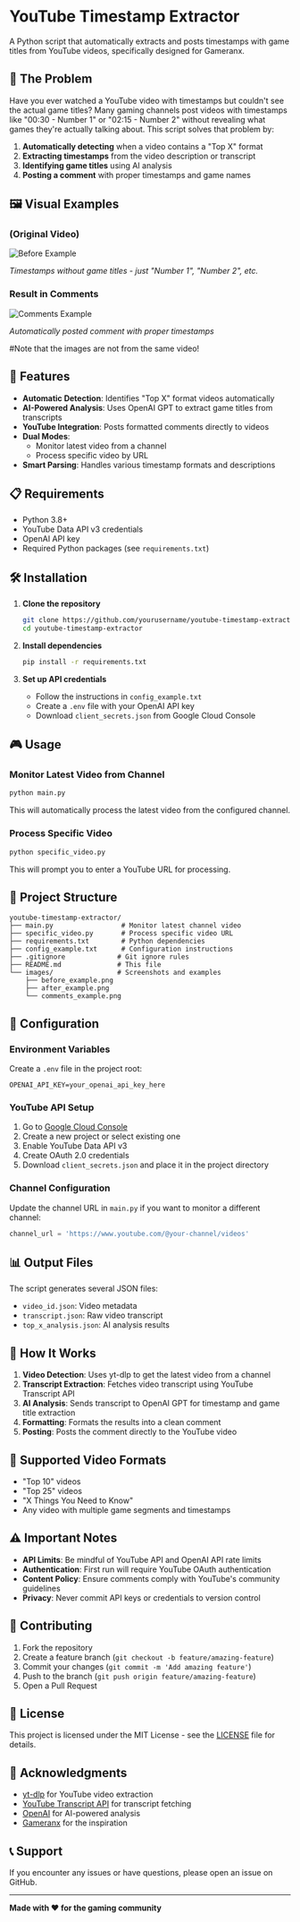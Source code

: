 # YouTube Timestamp Extractor

A Python script that automatically extracts and posts timestamps with game titles from YouTube videos, specifically designed for Gameranx.

## 🎯 The Problem

Have you ever watched a YouTube video with timestamps but couldn't see the actual game titles? Many gaming channels post videos with timestamps like "00:30 - Number 1" or "02:15 - Number 2" without revealing what games they're actually talking about. This script solves that problem by:

1. **Automatically detecting** when a video contains a "Top X" format
2. **Extracting timestamps** from the video description or transcript
3. **Identifying game titles** using AI analysis
4. **Posting a comment** with proper timestamps and game names

## 🖼️ Visual Examples

### (Original Video)

![Before Example](images/before_example.png)

_Timestamps without game titles - just "Number 1", "Number 2", etc._

### Result in Comments

![Comments Example](images/comments_example.png)

_Automatically posted comment with proper timestamps_

#Note that the images are not from the same video!

## 🚀 Features

- **Automatic Detection**: Identifies "Top X" format videos automatically
- **AI-Powered Analysis**: Uses OpenAI GPT to extract game titles from transcripts
- **YouTube Integration**: Posts formatted comments directly to videos
- **Dual Modes**:
  - Monitor latest video from a channel
  - Process specific video by URL
- **Smart Parsing**: Handles various timestamp formats and descriptions

## 📋 Requirements

- Python 3.8+
- YouTube Data API v3 credentials
- OpenAI API key
- Required Python packages (see `requirements.txt`)

## 🛠️ Installation

1. **Clone the repository**

   ```bash
   git clone https://github.com/yourusername/youtube-timestamp-extractor.git
   cd youtube-timestamp-extractor
   ```

2. **Install dependencies**

   ```bash
   pip install -r requirements.txt
   ```

3. **Set up API credentials**
   - Follow the instructions in `config_example.txt`
   - Create a `.env` file with your OpenAI API key
   - Download `client_secrets.json` from Google Cloud Console

## 🎮 Usage

### Monitor Latest Video from Channel

```bash
python main.py
```

This will automatically process the latest video from the configured channel.

### Process Specific Video

```bash
python specific_video.py
```

This will prompt you to enter a YouTube URL for processing.

## 📁 Project Structure

```
youtube-timestamp-extractor/
├── main.py                 # Monitor latest channel video
├── specific_video.py       # Process specific video URL
├── requirements.txt        # Python dependencies
├── config_example.txt      # Configuration instructions
├── .gitignore             # Git ignore rules
├── README.md              # This file
└── images/                # Screenshots and examples
    ├── before_example.png
    ├── after_example.png
    └── comments_example.png
```

## 🔧 Configuration

### Environment Variables

Create a `.env` file in the project root:

```env
OPENAI_API_KEY=your_openai_api_key_here
```

### YouTube API Setup

1. Go to [Google Cloud Console](https://console.cloud.google.com/)
2. Create a new project or select existing one
3. Enable YouTube Data API v3
4. Create OAuth 2.0 credentials
5. Download `client_secrets.json` and place it in the project directory

### Channel Configuration

Update the channel URL in `main.py` if you want to monitor a different channel:

```python
channel_url = 'https://www.youtube.com/@your-channel/videos'
```

## 📊 Output Files

The script generates several JSON files:

- `video_id.json`: Video metadata
- `transcript.json`: Raw video transcript
- `top_x_analysis.json`: AI analysis results

## 🤖 How It Works

1. **Video Detection**: Uses yt-dlp to get the latest video from a channel
2. **Transcript Extraction**: Fetches video transcript using YouTube Transcript API
3. **AI Analysis**: Sends transcript to OpenAI GPT for timestamp and game title extraction
4. **Formatting**: Formats the results into a clean comment
5. **Posting**: Posts the comment directly to the YouTube video

## 🎯 Supported Video Formats

- "Top 10" videos
- "Top 25" videos
- "X Things You Need to Know"
- Any video with multiple game segments and timestamps

## ⚠️ Important Notes

- **API Limits**: Be mindful of YouTube API and OpenAI API rate limits
- **Authentication**: First run will require YouTube OAuth authentication
- **Content Policy**: Ensure comments comply with YouTube's community guidelines
- **Privacy**: Never commit API keys or credentials to version control

## 🤝 Contributing

1. Fork the repository
2. Create a feature branch (`git checkout -b feature/amazing-feature`)
3. Commit your changes (`git commit -m 'Add amazing feature'`)
4. Push to the branch (`git push origin feature/amazing-feature`)
5. Open a Pull Request

## 📄 License

This project is licensed under the MIT License - see the [LICENSE](LICENSE) file for details.

## 🙏 Acknowledgments

- [yt-dlp](https://github.com/yt-dlp/yt-dlp) for YouTube video extraction
- [YouTube Transcript API](https://github.com/jdepoix/youtube-transcript-api) for transcript fetching
- [OpenAI](https://openai.com/) for AI-powered analysis
- [Gameranx](https://www.youtube.com/@gameranxTV) for the inspiration

## 📞 Support

If you encounter any issues or have questions, please open an issue on GitHub.

---

**Made with ❤️ for the gaming community**
